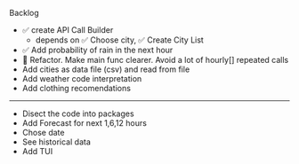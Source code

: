 Backlog

- ✅ create API  Call Builder  
    - depends on ✅ Choose city, ✅ Create City List
- ✅ Add probability of rain in the next hour
- 🐝 Refactor. Make main func clearer. Avoid a lot of hourly[] repeated calls
- Add cities as data file (csv) and read from file
- Add weather code interpretation
- Add clothing recomendations
----
- Disect the code into packages
- Add Forecast for next 1,6,12 hours
- Chose date
- See historical data
- Add TUI
